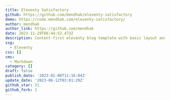 ```yaml
---
title: Eleventy Satisfactory
github: https://github.com/mendhak/eleventy-satisfactory
demo: https://code.mendhak.com/eleventy-satisfactory/
author: mendhak
author_link: https://github.com/mendhak
date: 2023-11-29T06:44:52.473Z
description: Content-first eleventy blog template with basic layout and various features
ssg:
  - Eleventy
css: []
cms:
  - Markdown
category: []
draft: false
publish_date: '2023-01-08T11:16:04Z'
update_date: '2023-06-12T03:01:29Z'
github_star: 21
github_fork: 1
---
```

